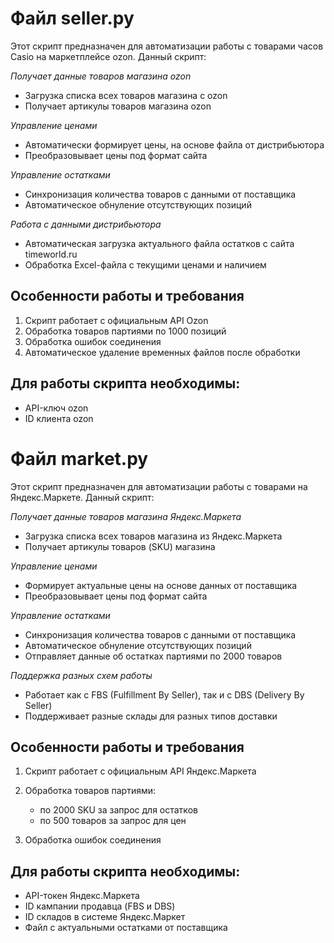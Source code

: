 # Файл seller.py
Этот скрипт предназначен для автоматизации работы с товарами часов Casio на маркетплейсе ozon.
Данный скрипт:

*Получает данные товаров магазина ozon*
    
- Загрузка списка всех товаров магазина с ozon
- Получает артикулы товаров магазина ozon

*Управление ценами*

- Автоматически формирует цены, на основе файла от дистрибьютора
- Преобразовывает цены под формат сайта

*Управление остатками*

- Синхронизация количества товаров с данными от поставщика
- Автоматическое обнуление отсутствующих позиций

*Работа с данными дистрибьютора*

- Автоматическая загрузка актуального файла остатков с сайта timeworld.ru
- Обработка Excel-файла с текущими ценами и наличием

## Особенности работы и требования

1. Скрипт работает с официальным API Ozon
2. Обработка товаров партиями по 1000 позиций
3. Обработка ошибок соединения
4. Автоматическое удаление временных файлов после обработки

## Для работы скрипта необходимы:

- API-ключ ozon
- ID клиента ozon


# Файл market.py
Этот скрипт предназначен для автоматизации работы с товарами на Яндекс.Маркете.
Данный скрипт:

*Получает данные товаров магазина Яндекс.Маркета*

- Загрузка списка всех товаров магазина из Яндекс.Маркета
- Получает артикулы товаров (SKU) магазина

*Управление ценами*

- Формирует актуальные цены на основе данных от поставщика
- Преобразовывает цены под формат сайта

*Управление остатками*

- Синхронизация количества товаров с данными от поставщика
- Автоматическое обнуление отсутствующих позиций
- Отправляет данные об остатках партиями по 2000 товаров

*Поддержка разных схем работы*

- Работает как с FBS (Fulfillment By Seller), так и с DBS (Delivery By Seller)
- Поддерживает разные склады для разных типов доставки

## Особенности работы и требования

1. Скрипт работает с официальным API Яндекс.Маркета
2. Обработка товаров партиями:

    - по 2000 SKU за запрос для остатков
    - по 500 товаров за запрос для цен
3. Обработка ошибок соединения

## Для работы скрипта необходимы:

- API-токен Яндекс.Маркета
- ID кампании продавца (FBS и DBS)
- ID складов в системе Яндекс.Маркет
- Файл с актуальными остатками от поставщика

